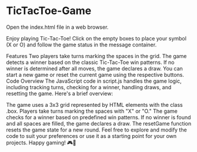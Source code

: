 # TicTacToe-Game
Open the index.html file in a web browser.

Enjoy playing Tic-Tac-Toe! Click on the empty boxes to place your symbol (X or O) and follow the game status in the message container.

Features
Two players take turns marking the spaces in the grid.
The game detects a winner based on the classic Tic-Tac-Toe win patterns.
If no winner is determined after all moves, the game declares a draw.
You can start a new game or reset the current game using the respective buttons.
Code Overview
The JavaScript code in script.js handles the game logic, including tracking turns, checking for a winner, handling draws, and resetting the game. Here's a brief overview:

The game uses a 3x3 grid represented by HTML elements with the class .box.
Players take turns marking the spaces with "X" or "O."
The game checks for a winner based on predefined win patterns.
If no winner is found and all spaces are filled, the game declares a draw.
The resetGame function resets the game state for a new round.
Feel free to explore and modify the code to suit your preferences or use it as a starting point for your own projects. Happy gaming! 🎮👾





